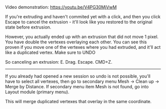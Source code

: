 
Video demonstration:
https://youtu.be/V4PG30MjVwM

If you're extruding and haven't commited yet with a click, and then you click Escape to cancel the extrusion - it'll look like you restored to the original state before extrusion.

However, you actually ended up with an extrusion that did not move 1 pixel. You have double the vertexes overlaying each other. You can see this proven if you move one of the vertexes where you had extruded, and it'll act like a duplicated vertex. Make sure to UNDO

So canceling an extrusion:
E. Drag. Escape. CMD+Z.

---

If you already had opened a new session so undo is not possible, you'll have to select all vertexes, then go to secondary menu Mesh -> Clean up -> Merge by Distance. If secondary menu item Mesh is not found, go into Layout module (primary menu).

This will merge duplicated vertexes that overlay in the same coordinate.


